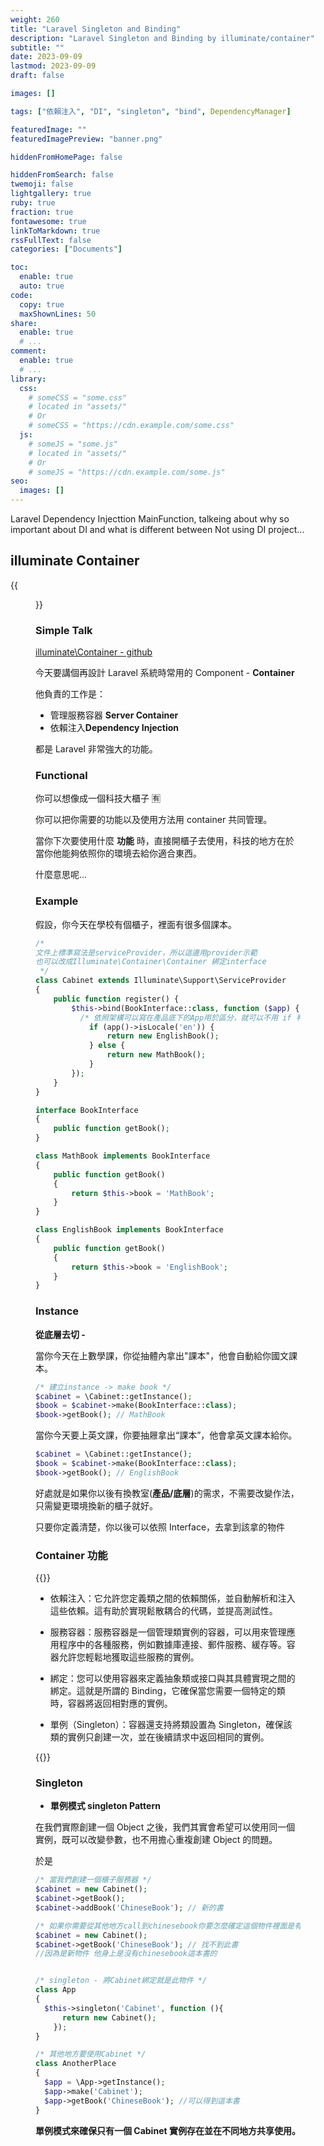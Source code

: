 ```yaml
---
weight: 260
title: "Laravel Singleton and Binding"
description: "Laravel Singleton and Binding by illuminate/container"
subtitle: ""
date: 2023-09-09
lastmod: 2023-09-09
draft: false

images: []

tags: ["依賴注入", "DI", "singleton", "bind", DependencyManager]

featuredImage: ""
featuredImagePreview: "banner.png"

hiddenFromHomePage: false

hiddenFromSearch: false
twemoji: false
lightgallery: true
ruby: true
fraction: true
fontawesome: true
linkToMarkdown: true
rssFullText: false
categories: ["Documents"]

toc:
  enable: true
  auto: true
code:
  copy: true
  maxShownLines: 50
share:
  enable: true
  # ...
comment:
  enable: true
  # ...
library:
  css:
    # someCSS = "some.css"
    # located in "assets/"
    # Or
    # someCSS = "https://cdn.example.com/some.css"
  js:
    # someJS = "some.js"
    # located in "assets/"
    # Or
    # someJS = "https://cdn.example.com/some.js"
seo:
  images: []
---
```


Laravel Dependency Injecttion MainFunction, talkeing about why so important about DI and what is different between Not using DI project...

<!--more-->

## illuminate Container

{{<figure src="banner.png" title="" >}}

### Simple Talk

[illuminate\Container - github](https://github.com/illuminate/container)

今天要講個再設計 Laravel 系統時常用的 Component - **Container**

他負責的工作是：

- 管理服務容器 **Server Container**
- 依賴注入**Dependency Injection**

都是 Laravel 非常強大的功能。

### Functional

你可以想像成一個科技大櫃子 :u6709:

你可以把你需要的功能以及使用方法用 container 共同管理。

當你下次要使用什麼 **功能** 時，直接開櫃子去使用，科技的地方在於當你他能夠依照你的環境去給你適合東西。

什麼意思呢...

### Example

假設，你今天在學校有個櫃子，裡面有很多個課本。

```php
/*
文件上標準寫法是serviceProvider，所以這邊用provider示範
也可以改成Illuminate\Container\Container 綁定interface
 */
class Cabinet extends Illuminate\Support\ServiceProvider
{
    public function register() {
        $this->bind(BookInterface::class, function ($app) {
          /* 依照架構可以寫在產品底下的App用於區分，就可以不用 if 判斷 */
            if (app()->isLocale('en')) {
                return new EnglishBook();
            } else {
                return new MathBook();
            }
        });
    }
}

interface BookInterface
{
    public function getBook();
}

class MathBook implements BookInterface
{
    public function getBook()
    {
        return $this->book = 'MathBook';
    }
}

class EnglishBook implements BookInterface
{
    public function getBook()
    {
        return $this->book = 'EnglishBook';
    }
}

```

### Instance

**從底層去切 -**

當你今天在上數學課，你從抽體內拿出"課本"，他會自動給你國文課本。

```php
/* 建立instance -> make book */
$cabinet = \Cabinet::getInstance();
$book = $cabinet->make(BookInterface::class);
$book->getBook(); // MathBook
```

當你今天要上英文課，你要抽屜拿出“課本”，他會拿英文課本給你。

```php
$cabinet = \Cabinet::getInstance();
$book = $cabinet->make(BookInterface::class);
$book->getBook(); // EnglishBook
```

好處就是如果你以後有換教室(**產品/底層**)的需求，不需要改變作法，只需變更環境換新的櫃子就好。

只要你定義清楚，你以後可以依照 Interface，去拿到該拿的物件

### Container 功能

{{<admonition note>}}

- 依賴注入：它允許您定義類之間的依賴關係，並自動解析和注入這些依賴。這有助於實現鬆散耦合的代碼，並提高測試性。

- 服務容器：服務容器是一個管理類實例的容器，可以用來管理應用程序中的各種服務，例如數據庫連接、郵件服務、緩存等。容器允許您輕鬆地獲取這些服務的實例。

- 綁定：您可以使用容器來定義抽象類或接口與其具體實現之間的綁定。這就是所謂的 Binding，它確保當您需要一個特定的類時，容器將返回相對應的實例。

- 單例（Singleton）：容器還支持將類設置為 Singleton，確保該類的實例只創建一次，並在後續請求中返回相同的實例。

{{</admonition>}}

### Singleton

- **單例模式 singleton Pattern**

在我們實際創建一個 Object 之後，我們其實會希望可以使用同一個實例，既可以改變參數，也不用擔心重複創建 Object 的問題。

於是

```php
/* 當我們創建一個櫃子服務器 */
$cabinet = new Cabinet();
$cabinet->getBook();
$cabinet->addBook('ChineseBook'); // 新的書

/* 如果你需要從其他地方call到chinesebook你要怎麼確定這個物件裡面是有chinesebook的物件 */
$cabinet = new Cabinet();
$cabinet->getBook('ChineseBook'); // 找不到此書
//因為是新物件 他身上是沒有chinesebook這本書的
```

```php

/* singleton - 將Cabinet綁定就是此物件 */
class App
{
  $this->singleton('Cabinet', function (){
      return new Cabinet();
    });
}

/* 其他地方要使用Cabinet */
class AnotherPlace
{
  $app = \App->getInstance();
  $app->make('Cabinet');
  $app->getBook('ChineseBook'); //可以得到這本書
}

```

**單例模式來確保只有一個 Cabinet 實例存在並在不同地方共享使用。**
